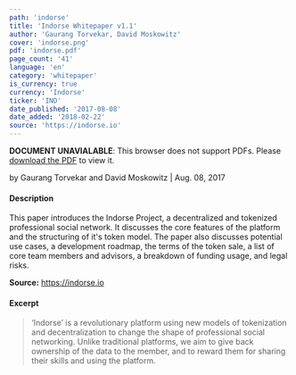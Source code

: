 ```yaml
---
path: 'indorse'
title: 'Indorse Whitepaper v1.1'
author: 'Gaurang Torvekar, David Moskowitz'
cover: 'indorse.png'
pdf: 'indorse.pdf'
page_count: '41'
language: 'en'
category: 'whitepaper'
is_currency: true
currency: 'Indorse'
ticker: 'IND'
date_published: '2017-08-08'
date_added: '2018-02-22'
source: 'https://indorse.io'
---
```


<object class="pdf_embed" data="/assets/pdf/indorse.pdf" type="application/pdf" width="100%" height="100%">
   <p><b>DOCUMENT UNAVIALABLE</b>: This browser does not support PDFs. Please <a href="/assets/pdf/indorse.pdf">download the PDF</a> to view it.</p>
</object>

by Gaurang Torvekar and David Moskowitz | Aug. 08, 2017

#### Description
This paper introduces the Indorse Project, a decentralized and tokenized professional social network. It discusses the core features of the platform and the structuring of it's token model. The paper also discusses potential use cases, a development roadmap, the terms of the token sale, a list of core team members and advisors, a breakdown of funding usage, and legal risks.

**Source:** https://indorse.io

#### Excerpt
> ‘Indorse’ is a revolutionary platform using new models of tokenization and decentralization to change the shape of professional social networking. Unlike traditional platforms, we aim to give back ownership of the data to the member, and to reward them for sharing their skills and using the platform.

